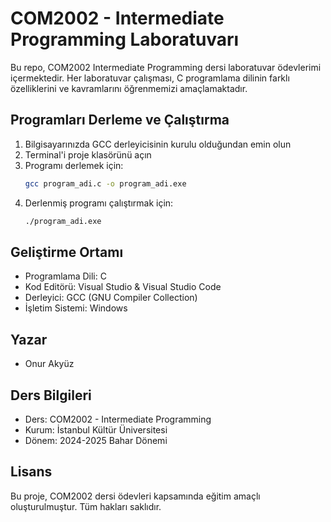 # COM2002 - Intermediate Programming Laboratuvarı

Bu repo, COM2002 Intermediate Programming dersi laboratuvar ödevlerimi içermektedir. Her laboratuvar çalışması, C programlama dilinin farklı özelliklerini ve kavramlarını öğrenmemizi amaçlamaktadır.

## Programları Derleme ve Çalıştırma

1. Bilgisayarınızda GCC derleyicisinin kurulu olduğundan emin olun
2. Terminal'i proje klasörünü açın
3. Programı derlemek için:
   ```bash
   gcc program_adi.c -o program_adi.exe
   ```
4. Derlenmiş programı çalıştırmak için:
   ```bash
   ./program_adi.exe
   ```

## Geliştirme Ortamı
- Programlama Dili: C
- Kod Editörü: Visual Studio & Visual Studio Code
- Derleyici: GCC (GNU Compiler Collection)
- İşletim Sistemi: Windows

## Yazar
- Onur Akyüz

## Ders Bilgileri
- Ders: COM2002 - Intermediate Programming
- Kurum: İstanbul Kültür Üniversitesi
- Dönem: 2024-2025 Bahar Dönemi

## Lisans
Bu proje, COM2002 dersi ödevleri kapsamında eğitim amaçlı oluşturulmuştur. Tüm hakları saklıdır.